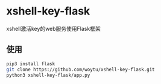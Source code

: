 # xshell-key-flask
xshell激活key的web服务使用Flask框架

## 使用
```bash
pip3 install flask
git clone https://github.com/woytu/xshell-key-flask.git
python3 xshell-key-flask/app.py
```